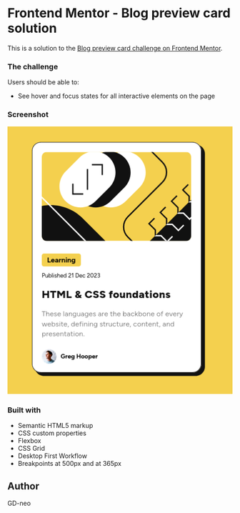# Frontend Mentor - Blog preview card solution

This is a solution to the [Blog preview card challenge on Frontend Mentor](https://www.frontendmentor.io/challenges/blog-preview-card-ckPaj01IcS). 



### The challenge

Users should be able to:

- See hover and focus states for all interactive elements on the page

### Screenshot

![](./screenshot.png)


### Built with

- Semantic HTML5 markup
- CSS custom properties
- Flexbox
- CSS Grid
- Desktop First Workflow
- Breakpoints at 500px and at 365px


## Author

GD-neo



